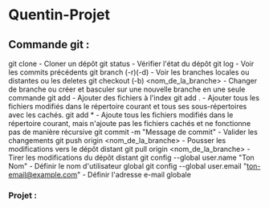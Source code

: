 # Quentin-Projet

## Commande git :
git clone <url> - Cloner un dépôt
git status - Vérifier l'état du dépôt
git log - Voir les commits précédents
git branch (-r)(-d) - Voir les branches locales ou distantes ou les deletes
git checkout (-b) <nom_de_la_branche> - Changer de branche ou créer et basculer sur une nouvelle branche en une seule commande
git add <fichier> - Ajouter des fichiers à l'index
git add . - Ajouter tous les fichiers modifiés dans le répertoire courant et tous ses sous-répertoires avec les cachés.
git add * - Ajoute tous les fichiers modifiés dans le répertoire courant, mais n'ajoute pas les fichiers cachés et ne fonctionne pas de manière récursive
git commit -m "Message de commit" - Valider les changements
git push origin <nom_de_la_branche> - Pousser les modifications vers le dépôt distant
git pull origin <nom_de_la_branche> - Tirer les modifications du dépôt distant
git config --global user.name "Ton Nom" - Définir le nom d'utilisateur global
git config --global user.email "ton-email@example.com" - Définir l'adresse e-mail globale

### Projet :
